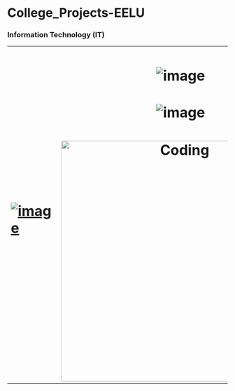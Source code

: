 # College_Projects-EELU
### Information Technology (IT)

<table align="center">
<tr border="none">
<td width="80%" align="left">
  
# [![image](https://github.com/user-attachments/assets/0bc8aded-8e4a-4deb-a825-62425f22d1c6)](https://www.eelu.edu.eg/)


</td>
<td width="50%" align="center">

 # ![image](https://github.com/user-attachments/assets/6ab14083-fe7c-41d8-8441-21c0b66dcd25)

 # ![image](https://github.com/user-attachments/assets/c2fa21ab-dbea-400a-a8cd-86880699266d)

 # <img align="right" alt="Coding" width="550" src="https://repository-images.githubusercontent.com/588181932/e36ec678-7984-4cdd-8e4c-a3932772ff8e">

 # 

  
  </td>
</tr>
</table>
